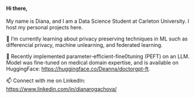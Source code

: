 #### Hi there, 
My name is Diana, and I am a Data Science Student at Carleton University. I host my personal projects here.

📘 I’m currently learning about privacy preserving techniques in ML such as differencial privacy, machine unlearning, and federated learning.   

🩻 Recently implemented parameter-efficient-fine0tuning (PEFT) on an LLM. Model was fine-tuned on medical domain expertise, and is available on HuggingFace: https://huggingface.co/Deanna/doctorgpt-ft.  

📫 Connect with me on LinkedIn: https://www.linkedin.com/in/dianarogachova/
